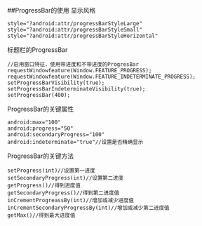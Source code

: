 ##ProgressBar的使用
显示风格
    
    style="?android:attr/progressBarStyleLarge"
	style="?android:attr/progressBarStyleSmall"
	style="?android:attr/progressBarStyleHorizontal"
标题栏的ProgressBar
    
    //启用窗口特征，使用带进度和不带进度的ProgresBar
	requestWindowfeature(Window.FEATURE_PROGRESS);
	requestWindowfeature(Window.FEATURE_INDETERMINATE_PROGRESS);
	setProgressBarVisibility(true);
    setProgressBarIndeterminateVisibility(true);
	setProgressBar(400);

ProgressBar的关键属性

    android:max="100"
	android:progress="50"
	android:secondaryProgress="100"
	android:indeterminate="true"//设置是否精确显示

ProgressBar的关键方法

    setProgress(int)//设置第一进度
	setSecondaryProgress(int)//设置第二进度
	getProgress()//得到进度值
	getSecondaryProgress()//得到第二进度值
	inCrementProgreassBy(int)//增加或减少进度值
	inCrementSecondaryProgressBy(int)//增加或减少第二进度值
	getMax()//得到最大进度值
